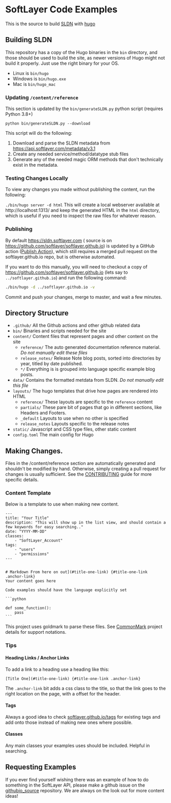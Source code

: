 # SoftLayer Code Examples

This is the source to build [SLDN](https://sldn.softlayer.com) with [hugo](https://github.com/spf13/hugo/)

## Building SLDN

This repository has a copy of the Hugo binaries in the `bin` directory, and those should be used to build the site, as newer versions of Hugo might not build it properly.
Just use the right binary for your OS.

- Linux is `bin/hugo`
- Windows is `bin/hugo.exe`
- Mac is `bin/hugo_mac`

### Updating `/content/reference`
This section is updated by the `bin/generateSLDN.py` python script (requires Python 3.8+)

`python bin/generateSLDN.py --download`

This script will do the following:
1. Download and parse the SLDN metadata from https://api.softlayer.com/metadata/v3.1
2. Create any needed service/method/datatype stub files
3. Generate any of the needed magic ORM methods that don't technically exist in the metadata.


### Testing Changes Locally
To view any changes you made without publishing the content, run the following:

`./bin/hugo server -d html`
This will create a local webserver available at http://localhost:1313/ and keep the generated HTML in the `html` directory, which is useful if you need to inspect the raw files for whatever reason.

### Publishing

By default https://sldn.softlayer.com ( source is on https://github.com/softlayer/softlayer.github.io) is updated by a GitHub action ([Publish Action](https://github.com/softlayer/githubio_source/actions/workflows/publish.yml)), which still requires a merged pull request on the softlayer.github.io repo, but is otherwise automated.

If you want to do this manually, you will need to checkout a copy of https://github.com/softlayer/softlayer.github.io (lets say to `../softlayer.github.io`) and run the following command:

```bash
./bin/hugo -d ../softlayer.github.io -v
```

Commit and push your changes, merge to master, and wait a few minutes.

## Directory Structure

- `.github/` All the Github actions and other github related data
- `bin/` Binaries and scripts needed for the site
- `content/` Content files that represent pages and other content on the site
    + `reference/` The auto generated documentation reference material. *Do not manually edit these files*
    + `release_notes/` Release Note blog posts, sorted into directories by year, titled by date published.
    + `*/` Everything is is grouped into language specific example blog posts.
- `data/` Contains the formatted metdata from SLDN. *Do not manually edit this file*
- `layouts/` The hugo templates that drive how pages are rendered into HTML
    + `reference/` These layouts are specific to the `reference` content
    + `partials/` These pare bit of pages that go in different sections, like Headers and Footers.
    + `_default` Layouts to use when no other is specified
    + `release_notes` Layouts specific to the release notes
- `static/` Javascript and CSS type files, other static content
- `config.toml` The main config for Hugo


## Making Changes.

Files in the /content/reference section are automatically generated and shouldn't be modified by hand. Otherwise, simply creating a pull request for changes is usually sufficient. See the [CONTRIBUTING](https://github.com/softlayer/githubio_source/blob/master/CONTRIBUTING.md) guide for more specific details.

### Content Template
Below is a template to use when making new content.

`````
---
title: "Your Title"
description: "This will show up in the list view, and should contain a few keywords for easy searching.."
date: "YYYY-MM-DD"
classes:
    - "SoftLayer_Account"
tags:
    - "users"
    - "permissions"
---


# Markdown From here on out](#title-one-link) {#title-one-link .anchor-link}
Your content goes here

Code examples should have the language explicitly set

```python

def some_function():
    pass
```

`````

This project uses goldmark to parse these files. See [CommonMark](https://spec.commonmark.org/0.29/) project details for support notations.


### Tips

#### Heading Links / Anchor Links
To add a link to a heading use a heading like this:
```
[Title One](#title-one-link) {#title-one-link .anchor-link}
```
The `.anchor-link` bit adds a css class to the title, so that the link goes to the right location on the page, with a offset for the header.

#### Tags
Always a good idea to check [softlayer.github.io/tags](https://github.com/softlayer/softlayer.github.io/tree/master/tags) for existing tags and add onto those instead of making new ones where possible.

#### Classes
Any main classes your examples uses should be included. Helpful in searching.


## Requesting Examples

If you ever find yourself wishing there was an example of how to do something in the SoftLayer API, please make a github issue on the [githubio_source](https://github.com/softlayer/githubio_source/issues) repository. We are always on the look out for more content ideas!

